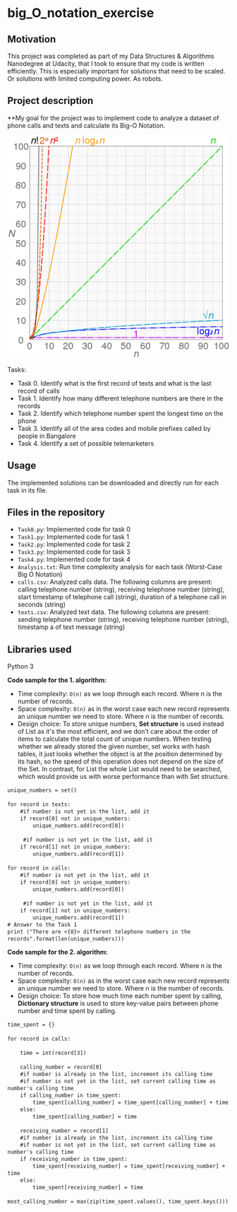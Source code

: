 # big_O_notation_exercise

## Motivation
This project was completed as part of my Data Structures & Algorithms Nanodegree at Udacity,
that I took to ensure that my code is written efficiently. This is especially important for solutions that need to be scaled. Or solutions with limited computing power. As robots.

## Project description
**My goal for the project was to implement code to analyze a dataset of phone calls and texts and calculate its Big-O Notation.

![comparison of computational complexity](comparison_computational_complexity.png)

Tasks:
- Task 0. Identify what is the first record of texts and what is the last record of calls
- Task 1. Identify how many different telephone numbers are there in the records
- Task 2. Identify which telephone number spent the longest time on the phone
- Task 3. Identify all of the area codes and mobile prefixes called by people in Bangalore
- Task 4. Identify a set of possible telemarketers

## Usage
The implemented solutions can be downloaded and directly run for each task in its file.

## Files in the repository
- `Task0.py`: Implemented code for task 0
- `Task1.py`: Implemented code for task 1
- `Task2.py`: Implemented code for task 2
- `Task3.py`: Implemented code for task 3
- `Task4.py`: Implemented code for task 4
- `Analysis.txt`: Run time complexity analysis for each task (Worst-Case Big O Notation)
- `calls.csv`: Analyzed calls data. The following columns are present: calling telephone number (string), receiving telephone number (string), start timestamp of telephone call (string), duration of a telephone call in seconds (string)
- `texts.csv`: Analyzed text data. The following columns are present: sending telephone number (string), receiving telephone number (string), timestamp a of text message (string)

## Libraries used
Python 3


**Code sample for the 1. algorithm:**
- Time complexity: `O(n)` as we loop through each record. Where n is the number of records.
- Space complexity: `O(n)` as in the worst case each new record represents an unique number we need to store. Where n is the number of records.
- Design choice:  To store unique numbers, **Set structure** is used instead of List as it's the most efficient, and we don't care about the order of items to calculate the total count of unique numbers. When testing whether we already stored the given number, set works with hash tables, it just looks whether the object is at the position determined by its hash, so the speed of this operation does not depend on the size of the Set. In contrast, for List the whole List would need to be searched, which would provide us with worse performance than with Set structure.
```
unique_numbers = set()

for record in texts:
    #if number is not yet in the list, add it
    if record[0] not in unique_numbers:
        unique_numbers.add(record[0])
        
     #if number is not yet in the list, add it
    if record[1] not in unique_numbers:
        unique_numbers.add(record[1])
        
for record in calls:
    #if number is not yet in the list, add it
    if record[0] not in unique_numbers:
        unique_numbers.add(record[0])
        
     #if number is not yet in the list, add it
    if record[1] not in unique_numbers:
        unique_numbers.add(record[1])        
# Answer to the Task 1
print ("There are <{0}> different telephone numbers in the records".format(len(unique_numbers)))
```

**Code sample for the 2. algorithm:**
- Time complexity: `O(n)` as we loop through each record. Where n is the number of records.  
- Space complexity: `O(n)` as in the worst case each new record represents an unique number we need to store. Where n is the number of records.
- Design choice:  To store how much time each number spent by calling, **Dictionary structure** is used to store key-value pairs between phone number and time spent by calling. 
```
time_spent = {}

for record in calls:
    
    time = int(record[3])
    
    calling_number = record[0]
    #if number is already in the list, increment its calling time
    #if number is not yet in the list, set current calling time as number's calling time
    if calling_number in time_spent:
        time_spent[calling_number] = time_spent[calling_number] + time
    else:
        time_spent[calling_number] = time
        
    receiving_number = record[1]
    #if number is already in the list, increment its calling time
    #if number is not yet in the list, set current calling time as number's calling time
    if receiving_number in time_spent:
        time_spent[receiving_number] = time_spent[receiving_number] + time
    else:
        time_spent[receiving_number] = time
    
most_calling_number = max(zip(time_spent.values(), time_spent.keys()))